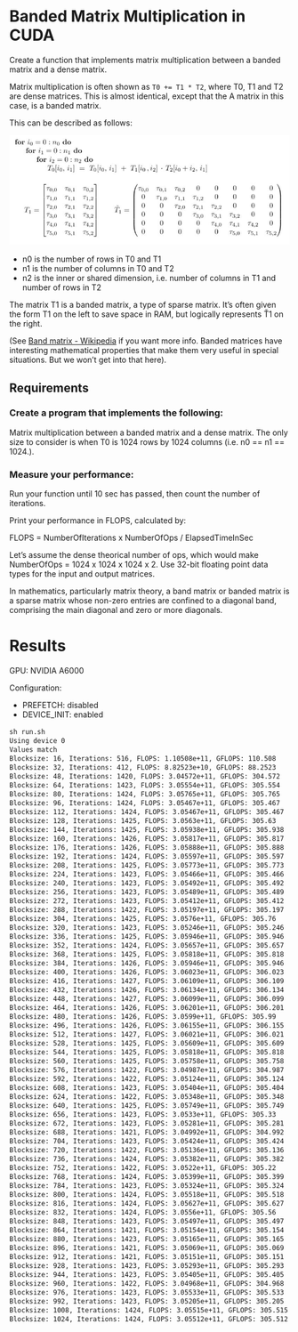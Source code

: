 # Banded Matrix Multiplication in CUDA
Create a function that implements matrix multiplication between a banded matrix and a dense matrix.

Matrix multiplication is often shown as `T0 += T1 * T2`, where T0, T1 and T2 are dense matrices. This is almost identical, except that the A matrix in this case, is a banded matrix.

This can be described as follows:

![banded_matmul](img/banded_matmul.png)

* n0 is the number of rows in T0 and T1
* n1 is the number of columns in T0 and T2
* n2 is the inner or shared dimension, i.e. number of columns in T1 and number of rows in T2

The matrix T1 is a banded matrix, a type of sparse matrix. It’s often given the form T1 on the left to save space in RAM, but logically represents Ť1 on the right.

(See [Band matrix - Wikipedia]() if you want more info. Banded matrices have interesting mathematical properties that make them very useful in special situations. But we won’t get into that here).

## Requirements

### Create a program that implements the following:

Matrix multiplication between a banded matrix and a dense matrix. The only size to consider is when T0 is 1024 rows by 1024 columns (i.e. n0 == n1 == 1024.).

### Measure your performance:

Run your function until 10 sec has passed, then count the number of iterations.

Print your performance in FLOPS, calculated by:

FLOPS = NumberOfIterations x NumberOfOps / ElapsedTimeInSec

Let’s assume the dense theorical number of ops, which would make NumberOfOps = 1024 x 1024 x 1024 x 2.
Use 32-bit floating point data types for the input and output matrices.

In mathematics, particularly matrix theory, a band matrix or banded matrix is a sparse matrix whose non-zero entries are confined to a diagonal band, comprising the main diagonal and zero or more diagonals.

# Results

GPU: NVIDIA A6000

Configuration:
* PREFETCH: disabled
* DEVICE_INIT: enabled

```shell
sh run.sh 
Using device 0
Values match
Blocksize: 16, Iterations: 516, FLOPS: 1.10508e+11, GFLOPS: 110.508
Blocksize: 32, Iterations: 412, FLOPS: 8.82523e+10, GFLOPS: 88.2523
Blocksize: 48, Iterations: 1420, FLOPS: 3.04572e+11, GFLOPS: 304.572
Blocksize: 64, Iterations: 1423, FLOPS: 3.05554e+11, GFLOPS: 305.554
Blocksize: 80, Iterations: 1424, FLOPS: 3.05765e+11, GFLOPS: 305.765
Blocksize: 96, Iterations: 1424, FLOPS: 3.05467e+11, GFLOPS: 305.467
Blocksize: 112, Iterations: 1424, FLOPS: 3.05467e+11, GFLOPS: 305.467
Blocksize: 128, Iterations: 1425, FLOPS: 3.0563e+11, GFLOPS: 305.63
Blocksize: 144, Iterations: 1425, FLOPS: 3.05938e+11, GFLOPS: 305.938
Blocksize: 160, Iterations: 1426, FLOPS: 3.05817e+11, GFLOPS: 305.817
Blocksize: 176, Iterations: 1426, FLOPS: 3.05888e+11, GFLOPS: 305.888
Blocksize: 192, Iterations: 1424, FLOPS: 3.05597e+11, GFLOPS: 305.597
Blocksize: 208, Iterations: 1425, FLOPS: 3.05773e+11, GFLOPS: 305.773
Blocksize: 224, Iterations: 1423, FLOPS: 3.05466e+11, GFLOPS: 305.466
Blocksize: 240, Iterations: 1423, FLOPS: 3.05492e+11, GFLOPS: 305.492
Blocksize: 256, Iterations: 1423, FLOPS: 3.05489e+11, GFLOPS: 305.489
Blocksize: 272, Iterations: 1423, FLOPS: 3.05412e+11, GFLOPS: 305.412
Blocksize: 288, Iterations: 1422, FLOPS: 3.05197e+11, GFLOPS: 305.197
Blocksize: 304, Iterations: 1425, FLOPS: 3.0576e+11, GFLOPS: 305.76
Blocksize: 320, Iterations: 1423, FLOPS: 3.05246e+11, GFLOPS: 305.246
Blocksize: 336, Iterations: 1425, FLOPS: 3.05946e+11, GFLOPS: 305.946
Blocksize: 352, Iterations: 1424, FLOPS: 3.05657e+11, GFLOPS: 305.657
Blocksize: 368, Iterations: 1425, FLOPS: 3.05818e+11, GFLOPS: 305.818
Blocksize: 384, Iterations: 1426, FLOPS: 3.05946e+11, GFLOPS: 305.946
Blocksize: 400, Iterations: 1426, FLOPS: 3.06023e+11, GFLOPS: 306.023
Blocksize: 416, Iterations: 1427, FLOPS: 3.06109e+11, GFLOPS: 306.109
Blocksize: 432, Iterations: 1426, FLOPS: 3.06134e+11, GFLOPS: 306.134
Blocksize: 448, Iterations: 1427, FLOPS: 3.06099e+11, GFLOPS: 306.099
Blocksize: 464, Iterations: 1426, FLOPS: 3.06201e+11, GFLOPS: 306.201
Blocksize: 480, Iterations: 1426, FLOPS: 3.0599e+11, GFLOPS: 305.99
Blocksize: 496, Iterations: 1426, FLOPS: 3.06155e+11, GFLOPS: 306.155
Blocksize: 512, Iterations: 1427, FLOPS: 3.06021e+11, GFLOPS: 306.021
Blocksize: 528, Iterations: 1425, FLOPS: 3.05609e+11, GFLOPS: 305.609
Blocksize: 544, Iterations: 1425, FLOPS: 3.05818e+11, GFLOPS: 305.818
Blocksize: 560, Iterations: 1425, FLOPS: 3.05758e+11, GFLOPS: 305.758
Blocksize: 576, Iterations: 1422, FLOPS: 3.04987e+11, GFLOPS: 304.987
Blocksize: 592, Iterations: 1422, FLOPS: 3.05124e+11, GFLOPS: 305.124
Blocksize: 608, Iterations: 1423, FLOPS: 3.05404e+11, GFLOPS: 305.404
Blocksize: 624, Iterations: 1422, FLOPS: 3.05348e+11, GFLOPS: 305.348
Blocksize: 640, Iterations: 1425, FLOPS: 3.05749e+11, GFLOPS: 305.749
Blocksize: 656, Iterations: 1423, FLOPS: 3.0533e+11, GFLOPS: 305.33
Blocksize: 672, Iterations: 1423, FLOPS: 3.05281e+11, GFLOPS: 305.281
Blocksize: 688, Iterations: 1421, FLOPS: 3.04992e+11, GFLOPS: 304.992
Blocksize: 704, Iterations: 1423, FLOPS: 3.05424e+11, GFLOPS: 305.424
Blocksize: 720, Iterations: 1422, FLOPS: 3.05136e+11, GFLOPS: 305.136
Blocksize: 736, Iterations: 1424, FLOPS: 3.05382e+11, GFLOPS: 305.382
Blocksize: 752, Iterations: 1422, FLOPS: 3.0522e+11, GFLOPS: 305.22
Blocksize: 768, Iterations: 1424, FLOPS: 3.05399e+11, GFLOPS: 305.399
Blocksize: 784, Iterations: 1423, FLOPS: 3.05324e+11, GFLOPS: 305.324
Blocksize: 800, Iterations: 1424, FLOPS: 3.05518e+11, GFLOPS: 305.518
Blocksize: 816, Iterations: 1424, FLOPS: 3.05627e+11, GFLOPS: 305.627
Blocksize: 832, Iterations: 1424, FLOPS: 3.0556e+11, GFLOPS: 305.56
Blocksize: 848, Iterations: 1423, FLOPS: 3.05497e+11, GFLOPS: 305.497
Blocksize: 864, Iterations: 1421, FLOPS: 3.05154e+11, GFLOPS: 305.154
Blocksize: 880, Iterations: 1423, FLOPS: 3.05165e+11, GFLOPS: 305.165
Blocksize: 896, Iterations: 1421, FLOPS: 3.05069e+11, GFLOPS: 305.069
Blocksize: 912, Iterations: 1421, FLOPS: 3.05151e+11, GFLOPS: 305.151
Blocksize: 928, Iterations: 1423, FLOPS: 3.05293e+11, GFLOPS: 305.293
Blocksize: 944, Iterations: 1423, FLOPS: 3.05405e+11, GFLOPS: 305.405
Blocksize: 960, Iterations: 1422, FLOPS: 3.04968e+11, GFLOPS: 304.968
Blocksize: 976, Iterations: 1423, FLOPS: 3.05533e+11, GFLOPS: 305.533
Blocksize: 992, Iterations: 1423, FLOPS: 3.05205e+11, GFLOPS: 305.205
Blocksize: 1008, Iterations: 1424, FLOPS: 3.05515e+11, GFLOPS: 305.515
Blocksize: 1024, Iterations: 1424, FLOPS: 3.05512e+11, GFLOPS: 305.512
```